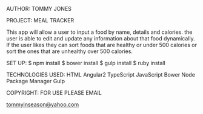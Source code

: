 AUTHOR: TOMMY JONES

PROJECT: MEAL TRACKER

This app will allow a user to input a food by name, details and calories.  the user is able to edit and update any information about that food dynamically. If the user likes they can sort foods that are healthy or under 500 calories or sort the ones that are unhealthy over 500 calories.

SET UP:
$ npm install
$ bower install
$ gulp install
$ ruby install


TECHNOLOGIES USED:
HTML
Angular2
TypeScript
JavaScript
Bower
Node Package Manager
Gulp


COPYRIGHT:
FOR USE PLEASE EMAIL

tommyinseason@yahoo.com
